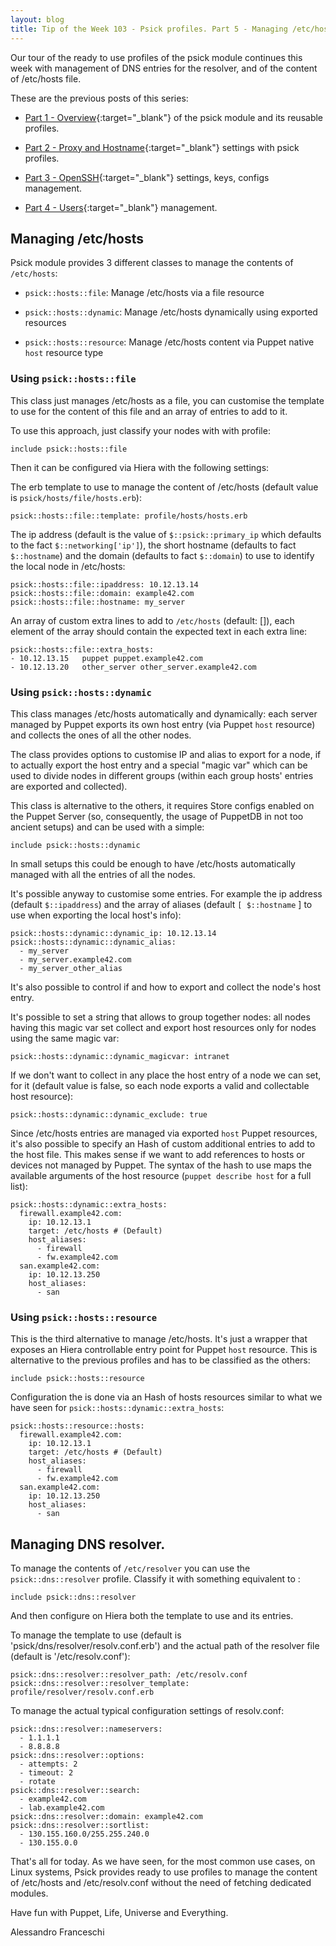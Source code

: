 ```yaml
---
layout: blog
title: Tip of the Week 103 - Psick profiles. Part 5 - Managing /etc/hosts and DNS
---
```


Our tour of the ready to use profiles of the psick module continues this week with management of DNS entries for the resolver, and of the content of /etc/hosts file.

These are the previous posts of this series:

- [Part 1 - Overview](https://www.example42.com/2018/11/12/psick_profiles_part_1_overview/){:target="_blank"} of the psick module and its reusable profiles.

- [Part 2 - Proxy and Hostname](https://www.example42.com/2018/11/19/psick_profiles_part_2_proxy_and_hostname_settings/){:target="_blank"} settings with psick profiles.

- [Part 3 - OpenSSH](https://www.example42.com/2018/12/03/psick_profiles_part_3_openssh/){:target="_blank"} settings, keys, configs management.

- [Part 4 - Users](https://www.example42.com/2018/12/10/psick_profiles_part_4_users/){:target="_blank"} management.


## Managing /etc/hosts

Psick module provides 3 different classes to manage the contents of `/etc/hosts`:

- `psick::hosts::file`: Manage /etc/hosts via a file resource

- `psick::hosts::dynamic`: Manage /etc/hosts dynamically using exported resources

- `psick::hosts::resource`: Manage /etc/hosts content via Puppet native `host` resource type

### Using `psick::hosts::file`

This class just manages /etc/hosts as a file, you can customise the template to use for the content of this file and an array of entries to add to it.

To use this approach, just classify your nodes with with profile:

    include psick::hosts::file

Then it can be configured via Hiera with the following settings:

The erb template to use to manage the content of /etc/hosts (default value is `psick/hosts/file/hosts.erb`):

    psick::hosts::file::template: profile/hosts/hosts.erb

The ip address (default is the value of `$::psick::primary_ip` which defaults to the fact `$::networking['ip']`), the short hostname (defaults to fact `$::hostname`) and the domain (defaults to fact `$::domain`) to use to identify the local node in /etc/hosts:

    psick::hosts::file::ipaddress: 10.12.13.14
    psick::hosts::file::domain: example42.com
    psick::hosts::file::hostname: my_server

An array of custom extra lines to add to `/etc/hosts` (default: []), each element of the array should contain the expected text in each extra line:

    psick::hosts::file::extra_hosts:
    - 10.12.13.15	puppet puppet.example42.com
    - 10.12.13.20	other_server other_server.example42.com

### Using `psick::hosts::dynamic`

This class manages /etc/hosts automatically and dynamically: each server managed by Puppet exports its own host entry (via Puppet `host` resource) and collects the ones of all the other nodes.

The class provides options to customise IP and alias to export for a node, if to actually export the host entry and a special "magic var" which can be used to divide nodes in different groups (within each group hosts' entries are exported and collected).

This class is alternative to the others, it requires Store configs enabled on the Puppet Server (so, consequently, the usage of PuppetDB in not too ancient setups) and can be used with a simple:

    include psick::hosts::dynamic

In small setups this could be enough to have /etc/hosts automatically managed with all the entries of all the nodes.

It's possible anyway to customise some entries. For example the ip address (default `$::ipaddress`) and the array of aliases (default `[ $::hostname` ] to use when exporting the local host's info):

    psick::hosts::dynamic::dynamic_ip: 10.12.13.14
    psick::hosts::dynamic::dynamic_alias:
      - my_server
      - my_server.example42.com
      - my_server_other_alias

It's also possible to control if and how to export and collect the node's host entry.

It's possible to set a string that allows to group together nodes: all nodes having this magic var set collect and export host resources only for nodes using the same magic var:

    psick::hosts::dynamic::dynamic_magicvar: intranet

If we don't want to collect in any place the host entry of a node we can set, for it (default value is false, so each node exports a valid and collectable host resource):

    psick::hosts::dynamic::dynamic_exclude: true

Since /etc/hosts entries are managed via exported `host` Puppet resources, it's also possible to specify an Hash of custom additional entries to add to the host file. This makes sense if we want to add references to hosts or devices not managed by Puppet. The syntax of the hash to use maps the available arguments of the host resource (`puppet describe host` for a full list):

    psick::hosts::dynamic::extra_hosts:
      firewall.example42.com:
        ip: 10.12.13.1
        target: /etc/hosts # (Default)
        host_aliases:
          - firewall
          - fw.example42.com
      san.example42.com:
        ip: 10.12.13.250
        host_aliases:
          - san


### Using `psick::hosts::resource`

This is the third alternative to manage /etc/hosts. It's just a wrapper that exposes an Hiera controllable entry point for Puppet `host` resource. This is alternative to the previous profiles and has to be classified as the others:

    include psick::hosts::resource

Configuration the is done via an Hash of hosts resources similar to what we have seen for `psick::hosts::dynamic::extra_hosts`:

    psick::hosts::resource::hosts:
      firewall.example42.com:
        ip: 10.12.13.1
        target: /etc/hosts # (Default)
        host_aliases:
          - firewall
          - fw.example42.com
      san.example42.com:
        ip: 10.12.13.250
        host_aliases:
          - san

## Managing DNS resolver.

To manage the contents of `/etc/resolver` you can use the `psick::dns::resolver` profile. Classify it with something equivalent to :

    include psick::dns::resolver

And then configure on Hiera both the template to use and its entries.

To manage the template to use (default is 'psick/dns/resolver/resolv.conf.erb') and the actual path of the resolver file (default is '/etc/resolv.conf'):

    psick::dns::resolver::resolver_path: /etc/resolv.conf
    psick::dns::resolver::resolver_template: profile/resolver/resolv.conf.erb

To manage the actual typical configuration settings of resolv.conf:

    psick::dns::resolver::nameservers:
      - 1.1.1.1
      - 8.8.8.8
    psick::dns::resolver::options:
      - attempts: 2
      - timeout: 2
      - rotate
    psick::dns::resolver::search:
      - example42.com
      - lab.example42.com  
    psick::dns::resolver::domain: example42.com
    psick::dns::resolver::sortlist:
      - 130.155.160.0/255.255.240.0
      - 130.155.0.0

That's all for today. As we have seen, for the most common use cases, on Linux systems, Psick provides ready to use profiles to manage the content of /etc/hosts and /etc/resolv.conf without the need of fetching dedicated modules.

Have fun with Puppet, Life, Universe and Everything.

Alessandro Franceschi
